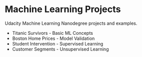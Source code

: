 # Machine Learning Projects

Udacity Machine Learning Nanodegree projects and examples.

- Titanic Survivors - Basic ML Concepts
- Boston Home Prices - Model Validation
- Student Intervention - Supervised Learning
- Customer Segments - Unsupervised Learning
